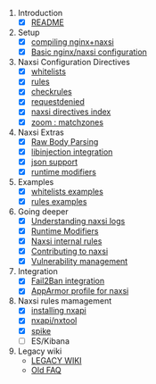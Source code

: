 1. Introduction
   - [x] [README](../README.md)
1. Setup
   - [x] [compiling nginx+naxsi](naxsi-compile.md)
   - [x] [Basic nginx/naxsi configuration](naxsi-setup.md)
1. Naxsi Configuration Directives
   - [x] [whitelists](whitelists-bnf.md)
   - [x] [rules](rules-bnf.md)
   - [x] [checkrules](checkrules-bnf.md)
   - [x] [requestdenied](requestdenied-bnf.md)
   - [x] [naxsi directives index](directives.md)
   - [x] [zoom : matchzones](matchzones-bnf.md)
1. Naxsi Extras
   - [x] [Raw Body Parsing](rawbody.md)
   - [x] [libinjection integration](libinjection-integration.md)
   - [x] [json support](json.md)
   - [x] [runtime modifiers](runtime-modifiers.md)
1. Examples
   - [x] [whitelists examples](whitelists-examples.md)
   - [x] [rules examples](rules-examples.md)
1. Going deeper
   - [x] [Understanding naxsi logs](naxsilogs.md)
   - [x] [Runtime Modifiers](runtime-modifiers.md)
   - [x] [Naxsi internal rules](internal-rules.md)
   - [x] [Contributing to naxsi](Contributing.md)
   - [x] [Vulnerability management](olds-Security-Advisories.md)
1. Integration
   - [x] [Fail2Ban integration](integration-fail2ban.md)
   - [x] [AppArmor profile for naxsi](integration-apparmor.md)
1. Naxsi rules mamagement
   - [x] [installing nxapi](https://github.com/nbs-system/naxsi/tree/master/nxapi.md)
   - [x] [nxapi/nxtool](https://github.com/nbs-system/naxsi/tree/master/nxapi.md)
   - [x] [spike](http://github.com/nbs-system/spike.md)
   - [ ] ES/Kibana
1. Legacy wiki
   - [LEGACY WIKI](legacy.md)
   - [Old FAQ](olds-faq.md)
